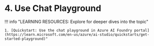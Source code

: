 
# 4. Use Chat Playground

!!! info "LEARNING RESOURCES: Explore for deeper dives into the topic"

    1. [Quickstart: Use the chat playground in Azure AI Foundry portal](https://learn.microsoft.com/en-us/azure/ai-studio/quickstarts/get-started-playground)"


